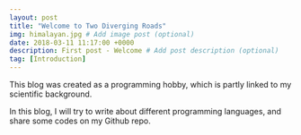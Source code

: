```yaml
---
layout: post
title: "Welcome to Two Diverging Roads"
img: himalayan.jpg # Add image post (optional)
date: 2018-03-11 11:17:00 +0000
description: First post - Welcome # Add post description (optional)
tag: [Introduction]
---
```

This blog was created as a programming hobby, which is partly linked to my scientific background.

In this blog, I will try to write about different programming languages, and share some codes on my Github repo.
